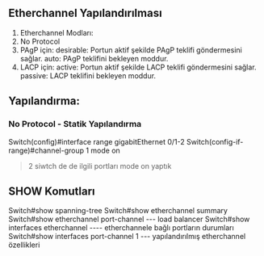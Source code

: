 ## Etherchannel Yapılandırılması

1. Etherchannel Modları:
2. No Protocol
3. PAgP için:
desirable: Portun aktif şekilde PAgP teklifi göndermesini sağlar.
auto: PAgP teklifini bekleyen moddur.
4. LACP için:
active: Portun aktif şekilde LACP teklifi göndermesini sağlar.
passive: LACP teklifini bekleyen moddur.


## Yapılandırma:
### No Protocol - Statik Yapılandırma
Switch(config)#interface range gigabitEthernet 0/1-2
Switch(config-if-range)#channel-group 1 mode on 
> 2 siwtch de de ilgili portları mode on yaptık




## SHOW Komutları
Switch#show spanning-tree 
Switch#show etherchannel summary 
Switch#show etherchannel port-channel  --- load balancer
Switch#show interfaces etherchannel ---- etherchannele bağlı portların durumları
Switch#show interfaces port-channel 1 --- yapılandırılmış etherchannel özellikleri
